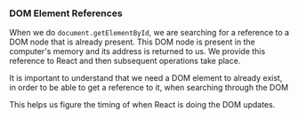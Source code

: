 ### DOM Element References
When we do `document.getElementById`, we are searching for a reference to a DOM node that is already present. This DOM node is present in the computer's memory and its address is returned to us. We provide this reference to React and then subsequent operations take place.

It is important to understand that we need a DOM element to already exist, in order to be able to get a reference to it, when searching through the DOM

This helps us figure the timing of when React is doing the DOM updates.
